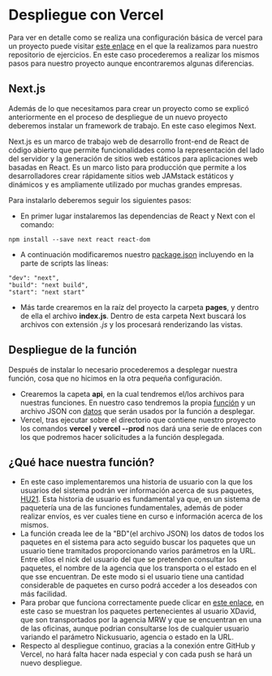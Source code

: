 # Despliegue con Vercel

Para ver en detalle como se realiza una configuración básica de vercel para un proyecto puede visitar [este enlace](https://github.com/XDavid1999/Exercises/blob/master/Ejercicios/ejercicio1-serverless/ejercicio1.md) en el que la realizamos para nuestro repositorio de ejercicios. En este caso procederemos a realizar los mismos pasos para nuestro proyecto aunque encontraremos algunas diferencias.

## Next.js

Además de lo que necesitamos para crear un proyecto como se explicó anteriormente en el proceso de despliegue de un nuevo proyecto deberemos instalar un framework de trabajo. En este caso elegimos Next.

Next.js es un marco de trabajo web de desarrollo front-end de React de código abierto que permite funcionalidades como la representación del lado del servidor y la generación de sitios web estáticos para aplicaciones web basadas en React. Es un marco listo para producción que permite a los desarrolladores crear rápidamente sitios web JAMstack estáticos y dinámicos y es ampliamente utilizado por muchas grandes empresas.

Para instalarlo deberemos seguir los siguientes pasos:
- En primer lugar instalaremos las dependencias de React y Next con el comando:

~~~
npm install --save next react react-dom
~~~

- A continuación modificaremos nuestro [package.json](https://github.com/XDavid1999/PacketService/blob/master/package.json) incluyendo en la parte de scripts las líneas:

~~~
"dev": "next",
"build": "next build",
"start": "next start"
~~~

- Más tarde crearemos en la raíz del proyecto la carpeta **pages**, y dentro de ella el archivo **index.js**. Dentro de esta carpeta Next buscará los archivos con extensión *.js* y los procesará renderizando las vistas.

## Despliegue de la función

Después de instalar lo necesario procederemos a desplegar nuestra función, cosa que no hicimos en la otra pequeña configuración.

- Crearemos la capeta **api**, en la cual tendremos el/los archivos para nuestras funciones. En nuestro caso tendremos la propia [función](https://github.com/XDavid1999/PacketService/blob/master/api/function.js) y un archivo JSON con [datos](https://github.com/XDavid1999/PacketService/blob/master/api/datos.js) que serán usados por la función a desplegar. 
- Vercel, tras ejecutar sobre el directorio que contiene nuestro proyecto los comandos **vercel** y **vercel --prod** nos dará una serie de enlaces con los que podremos hacer solicitudes a la función desplegada.

## ¿Qué hace nuestra función?

- En este caso implementaremos una historia de usuario con la que los usuarios del sistema podrán ver información acerca de sus paquetes, [HU21](https://github.com/XDavid1999/PacketService/issues/62). Esta historia de usuario es fundamental ya que, en un sistema de paquetería una de las funciones fundamentales, además de poder realizar envíos, es ver cuales tiene en curso e información acerca de los mismos.
- La función creada lee de la "BD"(el archivo JSON) los datos de todos los paquetes en el sistema para acto seguido buscar los paquetes que un usuario tiene tramitados proporcionando varios parámetros en la URL. Entre ellos el nick del usuario del que se pretenden consultar los paquetes, el nombre de la agencia que los transporta o el estado en el que sse encuentran. De este modo si el usuario tiene una cantidad considerable de paquetes en curso podrá acceder a los deseados con más facilidad.
- Para probar que funciona correctamente puede clicar en [este enlace](https://packet-service.vercel.app/api/function.js?Nickusuario=XDavid&estado=EN_OFICINA&agencia=MRW), en este caso se muestran los paquetes pertenecientes al usuario XDavid, que son transportados por la agencia MRW y que se encuentran en una de las oficinas, aunque podrian consultarse los de cualquier usuario variando el parámetro Nickusuario, agencia o estado en la URL.
- Respecto al despliegue continuo, gracias a la conexión entre GitHub y Vercel, no hará falta hacer nada especial y con cada push se hará un nuevo despliegue.